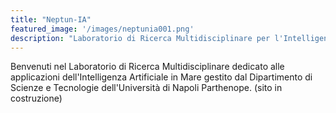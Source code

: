 ```yaml
---
title: "Neptun-IA"
featured_image: '/images/neptunia001.png'
description: "Laboratorio di Ricerca Multidisciplinare per l'Intelligenza Artificiale in Mare."
---
```

Benvenuti nel Laboratorio di Ricerca Multidisciplinare dedicato alle applicazioni dell'Intelligenza Artificiale in Mare gestito dal Dipartimento di Scienze e Tecnologie dell'Università di Napoli Parthenope.
(sito in costruzione)
